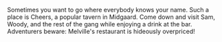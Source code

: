 Sometimes you want to go where everybody knows your name. Such a place is Cheers, a popular tavern in Midgaard. Come down and visit Sam, Woody, and the rest of the gang while enjoying a drink at the bar. Adventurers beware: Melville's restaurant is hideously overpriced!
